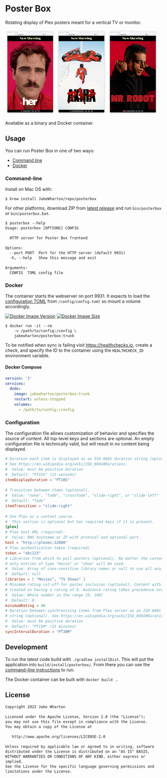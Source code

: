 # Poster Box

Rotating display of Plex posters meant for a vertical TV or monitor.

<a href="sample1.png"><img src="sample1.png" width="32%"/></a>
<a href="sample2.png"><img src="sample2.png" width="32%"/></a>
<a href="sample3.png"><img src="sample3.png" width="32%"/></a>

Available as a binary and Docker container.

## Usage

You can run Poster Box in one of two ways:

* [Command line](#command-line)
* [Docker](#docker)

### Command-line

Install on Mac OS with:
```
$ brew install JakeWharton/repo/posterbox
```

For other platforms, download ZIP from
[latest release](https://github.com/JakeWharton/posterbox/releases/latest)
and run `bin/posterbox` or `bin/posterbox.bat`.

```
$ posterbox --help
Usage: posterbox [OPTIONS] CONFIG

  HTTP server for Poster Box frontend

Options:
  --port PORT  Port for the HTTP server (default 9931)
  -h, --help   Show this message and exit

Arguments:
  CONFIG  TOML config file
```


### Docker

The container starts the webserver on port 9931.
It expects to load the [configuration TOML](#configuration) from `/config/config.toml` so mount a volume accordingly.

[![Docker Image Version](https://img.shields.io/docker/v/jakewharton/posterbox?sort=semver)][hub]
[![Docker Image Size](https://img.shields.io/docker/image-size/jakewharton/posterbox)][hub]

[hub]: https://hub.docker.com/r/jakewharton/posterbox/

```
$ docker run -it --rm
    -v /path/to/config:/config \
    jakewharton/posterbox:trunk
```

To be notified when sync is failing visit https://healthchecks.io, create a check, and specify
the ID to the container using the `HEALTHCHECK_ID` environment variable.

#### Docker Compose

```yaml
version: '2'
services:
  dodo:
    image: jakewharton/posterbox:trunk
    restart: unless-stopped
    volumes:
      - /path/to/config:/config
```


### Configuration

The configuration file allows customization of behavior and specifies the source of content.
All top-level keys and sections are optional.
An empty configuration file is technically valid, but will result in no content being displayed.

```toml
# Duration each item is displayed as an ISO 8601 duration string (optional).
# See https://en.wikipedia.org/wiki/ISO_8601#Durations.
#  Value: must be positive duration
#  Default: "PT15S" (15 seconds)
itemDisplayDuration = "PT10S"

# Transition between items (optional).
#  Value: "none", "fade", "crossfade", "slide-right", or "slide-left"
#  Default: "fade"
itemTransition = "slide-right"

# Use Plex as a content source.
#  This section is optional but has required keys if it is present.
[plex]
# Plex host URL (required).
#  Value: DNS hostname or IP with protocol and optional port.
host = "http://plexms:32800"
# Plex authentication token (required).
token = "abc123"
# Libraries from which to pull posters (optional). No matter the contents of this array,
# only entries of type "movie" or "show" will be used.
#  Value: Array of case-sensitive library names or null to use all available libraries.
#  Default: null
libraries = [ "Movies", "TV Shows" ]
# Minimum rating cut-off for poster inclusion (optional). Content with no rating is
# treated as having a rating of 0. Audience rating takes precedence over critic rating.
#  Value: Whole number in the range [0, 100]
#  Default: 0
minimumRating = 40
# Duration between synchronizing items from Plex server as an ISO 8601 duration
# string (optional). See https://en.wikipedia.org/wiki/ISO_8601#Durations.
#  Value: must be positive duration
#  Default: "PT15M" (15 minutes)
syncIntervalDuration = "PT30M"
```


## Development

To run the latest code build with `./gradlew installDist`.  This will put the application into
`build/install/posterbox/`. From there you can use the [command-line instructions](#command-line)
to run.

The Docker container can be built with `docker build .`.


## License

    Copyright 2022 Jake Wharton

    Licensed under the Apache License, Version 2.0 (the "License");
    you may not use this file except in compliance with the License.
    You may obtain a copy of the License at

       http://www.apache.org/licenses/LICENSE-2.0

    Unless required by applicable law or agreed to in writing, software
    distributed under the License is distributed on an "AS IS" BASIS,
    WITHOUT WARRANTIES OR CONDITIONS OF ANY KIND, either express or implied.
    See the License for the specific language governing permissions and
    limitations under the License.
